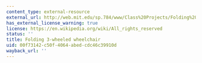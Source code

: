```yaml
---
content_type: external-resource
external_url: http://web.mit.edu/sp.784/www/Class%20Projects/Folding%20WC/Folding%20WC.html
has_external_license_warning: true
license: https://en.wikipedia.org/wiki/All_rights_reserved
status: ''
title: Folding 3-wheeled wheelchair
uid: 00f73142-c50f-4064-abed-cdc46c39910d
wayback_url: ''
---
```

